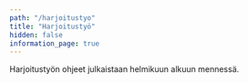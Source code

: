 ```yaml
---
path: "/harjoitustyo"
title: "Harjoitustyö"
hidden: false
information_page: true
---
```


Harjoitustyön ohjeet julkaistaan helmikuun alkuun mennessä.
